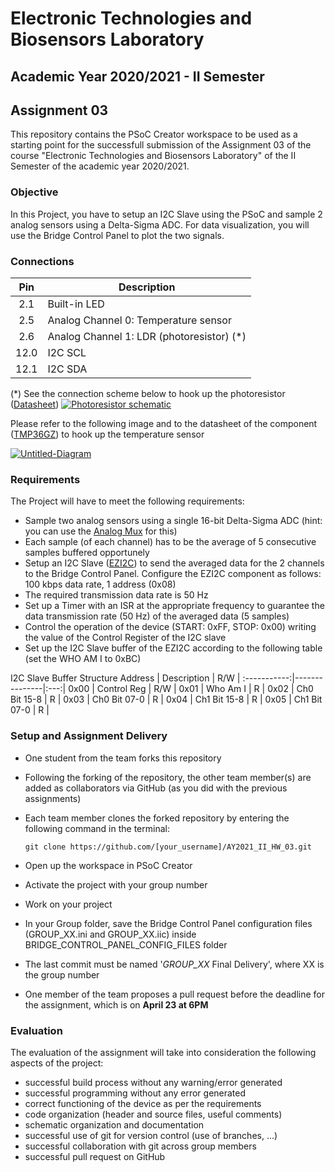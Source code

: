 # Electronic Technologies and Biosensors Laboratory
## Academic Year 2020/2021 - II Semester

## Assignment 03
This repository contains the PSoC Creator workspace to be used as a starting point for the successfull submission of the Assignment 03
of the course "Electronic Technologies and Biosensors Laboratory" of the II Semester of the academic year 2020/2021.

### Objective
In this Project, you have to setup an I2C Slave using the PSoC and sample 2 analog sensors using a Delta-Sigma ADC. For data visualization, you will use the Bridge Control Panel to
plot the two signals.

### Connections

Pin          | Description |
:-----------:|-------------|
2.1          | Built-in LED
2.5          | Analog Channel 0: Temperature sensor
2.6          | Analog Channel 1: LDR (photoresistor) (*)
12.0         | I2C SCL
12.1         | I2C SDA

(*) See the connection scheme below to hook up the photoresistor (<a href="https://components101.com/asset/sites/default/files/component_datasheet/LDR%20Datasheet.pdf">Datasheet</a>)
<a href="https://ibb.co/Vm0pbTk"><img src="https://i.ibb.co/tXwPnD1/Cattura.jpg" alt="Photoresistor schematic" border="0"></a>

Please refer to the following image and to the datasheet of the component (<a href="https://www.analog.com/media/en/technical-documentation/data-sheets/TMP35_36_37.pdf">TMP36GZ</a>) to hook up the temperature sensor

<a href="https://imgbb.com/"><img src="https://i.ibb.co/BcVt5BN/Untitled-Diagram.jpg" alt="Untitled-Diagram" border="0"></a>

### Requirements
The Project will have to meet the following requirements:
- Sample two analog sensors using a single 16-bit Delta-Sigma ADC (hint: you can use the <a href="https://www.cypress.com/file/127201/download">Analog Mux</a> for this)
- Each sample (of each channel) has to be the average of 5 consecutive samples buffered opportunely
- Setup an I2C Slave (<a href="https://www.cypress.com/file/185396/download">EZI2C</a>) to send the averaged data for the 2 channels to the Bridge Control Panel. 
  Configure the EZI2C component as follows: 100 kbps data rate, 1 address (0x08)
- The required transmission data rate is 50 Hz
- Set up a Timer with an ISR at the appropriate frequency to guarantee the data transmission rate (50 Hz) of the averaged data (5 samples)
- Control the operation of the device (START: 0xFF, STOP: 0x00) writing the value of the Control Register of the I2C slave
- Set up the I2C Slave buffer of the EZI2C according to the following table (set the WHO AM I to 0xBC)

I2C Slave Buffer Structure
Address      | Description   | R/W |
:-----------:|---------------|:---:|
0x00         | Control Reg   | R/W |
0x01         | Who Am I      |  R  |
0x02         | Ch0 Bit 15-8  |  R  |
0x03         | Ch0 Bit 07-0  |  R  |
0x04         | Ch1 Bit 15-8  |  R  |
0x05         | Ch1 Bit 07-0  |  R  |

### Setup and Assignment Delivery
- One student from the team forks this repository 
- Following the forking of the repository, the other team member(s) are added as collaborators via GitHub (as you did with the previous assignments)
- Each team member clones the forked repository by entering the following command in the terminal:

    `git clone https://github.com/[your_username]/AY2021_II_HW_03.git`
- Open up the workspace in PSoC Creator
- Activate the project with your group number
- Work on your project
- In your Group folder, save the Bridge Control Panel configuration files (GROUP_XX.ini and GROUP_XX.iic) inside BRIDGE_CONTROL_PANEL_CONFIG_FILES folder  
- The last commit must be named '*GROUP_XX* Final Delivery', where XX is the group number
- One member of the team proposes a pull request before the deadline for the assignment, which is on **April 23 at 6PM**


### Evaluation
The evaluation of the assignment will take into consideration the following aspects of the project:
- successful build process without any warning/error generated
- successful programming without any error generated
- correct functioning of the device as per the requirements
- code organization (header and source files, useful comments)
- schematic organization and documentation
- successful use of git for version control (use of branches, ...)
- successful collaboration with git across group members
- successful pull request on GitHub
